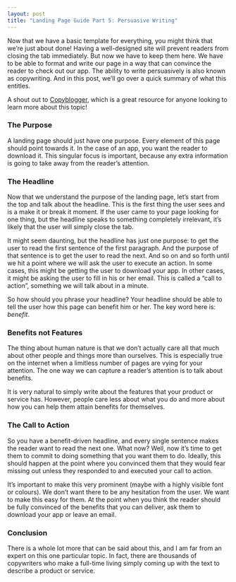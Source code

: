 ```yaml
---
layout: post
title: "Landing Page Guide Part 5: Persuasive Writing"
---
```


Now that we have a basic template for everything, you might think that we’re just about done! Having a well-designed site will prevent readers from closing the tab immediately. But now we have to keep them here. We have to be able to format and write our page in a way that can convince the reader to check out our app. The ability to write persuasively is also known as copywriting. And in this post, we’ll go over a quick summary of what this entitles.

A shout out to [Copyblogger](http://www.copyblogger.com), which is a great resource for anyone looking to learn more about this topic!

### The Purpose

A landing page should just have one purpose. Every element of this page should point towards it. In the case of an app, you want the reader to download it. This singular focus is important, because any extra information is going to take away from the reader’s attention.

### The Headline

Now that we understand the purpose of the landing page, let’s start from the top and talk about the headline. This is the first thing the user sees and is a make it or break it moment. If the user came to your page looking for one thing, but the headline speaks to something completely irrelevant, it’s likely that the user will simply close the tab.

It might seem daunting, but the headline has just one purpose: to get the user to read the first sentence of the first paragraph. And the purpose of that sentence is to get the user to read the next. And so on and so forth until we hit a point where we will ask the user to execute an action. In some cases, this might be getting the user to download your app. In other cases, it might be asking the user to fill in his or her email. This is called a “call to action”, something we will talk about in a minute.

So how should you phrase your headline? Your headline should be able to tell the user how this page can benefit him or her. The key word here is: *benefit*.

### Benefits not Features

The thing about human nature is that we don’t actually care all that much about other people and things more than ourselves. This is especially true on the internet when a limitless number of pages are vying for your attention. The one way we can capture a reader’s attention is to talk about benefits.

It is very natural to simply write about the features that your product or service has. However, people care less about what you do and more about how you can help them attain benefits for themselves.

### The Call to Action

So you have a benefit-driven headline, and every single sentence makes the reader want to read the next one. What now? Well, now it’s time to get them to commit to doing something that you want them to do. Ideally, this should happen at the point where you convinced them that they would fear missing out unless they responded to and executed your call to action.

It’s important to make this very prominent (maybe with a highly visible font or colours). We don’t want there to be any hesitation from the user. We want to make this easy for them. At the point when you think the reader should be fully convinced of the benefits that you can deliver, ask them to download your app or leave an email.

### Conclusion

There is a whole lot more that can be said about this, and I am far from an expert on this one particular topic. In fact, there are thousands of copywriters who make a full-time living simply coming up with the text to describe a product or service.



